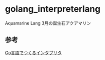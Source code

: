 # golang_interpreterlang

Aquamarine Lang
3月の誕生石アクアマリン

## 参考
[Go言語でつくるインタプリタ](https://www.oreilly.co.jp/books/9784873118222/)
